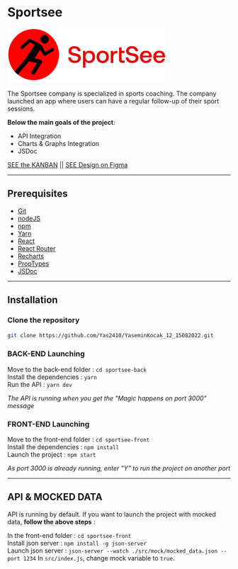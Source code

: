 # Sportsee

![SportSee logo](/sportsee-front/src/assets/logo.svg)

The Sportsee company is specialized in sports coaching.
The company launched an app where users can have a regular follow-up of their sport sessions.

**Below the main goals of the project**:

- API Integration
- Charts & Graphs Integration
- JSDoc

[SEE the KANBAN](https://676974353034.notion.site/Tableau-de-bord-SportSee-922ee66152c74a9ab9d74b9be1e6e13f) || [SEE Design on Figma](https://www.figma.com/file/BMomGVZqLZb811mDMShpLu/UI-design-Sportify-FR)

---

## Prerequisites

- [Git](https://git-scm.com/)
- [nodeJS](https://nodejs.org/en/)
- [npm](https://www.npmjs.com/)
- [Yarn](https://yarnpkg.com/)
- [React](https://fr.reactjs.org/)
- [React Router](https://reactrouter.com/)
- [Recharts](https://recharts.org/en-US/)
- [PropTypes](https://www.npmjs.com/package/prop-types)
- [JSDoc](https://jsdoc.app/)

---

## Installation

### Clone the repository

```sh
git clone https://github.com/Yas2410/YaseminKocak_12_15082022.git
```

### BACK-END Launching

Move to the back-end folder : `cd sportsee-back`  
Install the dependencies : `yarn`  
Run the API : `yarn dev`

_The API is running when you get the "Magic happens on port 3000" message_

### FRONT-END Launching

Move to the front-end folder : `cd sportsee-front`  
Install the dependencies : `npm install`  
Launch the project : `npm start`

_As port 3000 is already running, enter "Y" to run the project on another port_

---

## API & MOCKED DATA

API is running by default.
If you want to launch the project with mocked data, **follow the above steps** :

In the front-end folder : `cd sportsee-front`  
Install json server : `npm install -g json-server`  
Launch json server : `json-server --watch ./src/mock/mocked_data.json --port 1234`
In `src/index.js`, change mock variable to `true`.
